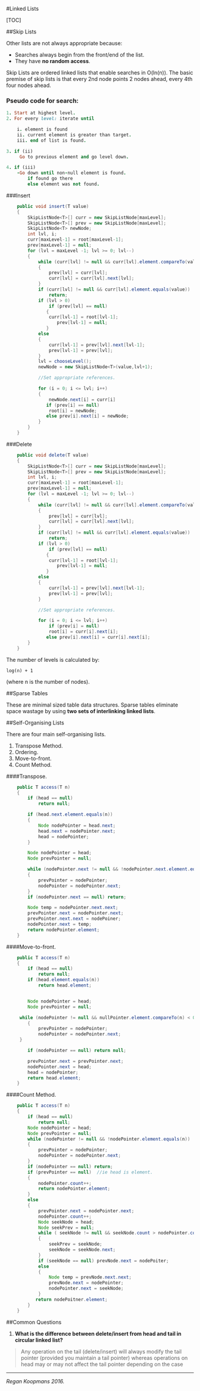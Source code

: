 #Linked Lists

[TOC]

##Skip Lists

Other lists are not always appropriate because:

* Searches always begin from the front/end of the list.
* They have **no random access**.

Skip Lists are ordered linked lists that enable searches in O(ln(n)). The basic premise of skip lists is that every 2nd node points 2 nodes ahead, every 4th four nodes ahead.



### Pseudo code for search:
```ruby
1. Start at highest level.
2. For every level: iterate until

    i. element is found
    ii. current element is greater than target.
    iii. end of list is found.

3. if (ii)
	 Go to previous element and go level down.

4. if (iii)
	-Go down until non-null element is found.
    	if found go there
        else element was not found.
```

###Insert
```java
	public void insert(T value)
    {
    	SkipListNode<T>[] curr = new SkipListNode[maxLevel];
        SkipListNode<T>[] prev = new SkipListNode[maxLevel];
        SkipListNode<T> newNode;
        int lvl, i;
        curr[maxLevel-1] = root[maxLevel-1];
        prev[maxLevel-1] = null;
        for (lvl = maxLevel -1; lvl >= 0; lvl--)
        {
        	while (curr[lvl] != null && curr[lvl].element.compareTo(value) < 0)
            {
            	prev[lvl] = curr[lvl];
                curr[lvl] = curr[lvl].next[lvl];
            }
            if (curr[lvl] != null && curr[lvl].element.equals(value))
            	return;
            if (lvl > 0)
            	if (prev[lvl] == null)
               {
               	curr[lvl-1] = root[lvl-1];
                   prev[lvl-1] = null;
               }
            else
            {
            	curr[lvl-1] = prev[lvl].next[lvl-1];
                prev[lvl-1] = prev[lvl];
            }
            lvl = chooseLevel();
            newNode = new SkipListNode<T>(value,lvl+1);

            //Set appropriate references.

            for (i = 0; i <= lvl; i++)
            {
            	newNode.next[i] = curr[i]
               if (prev[i] == null)
               	root[i] = newNode;
               else prev[i].next[i] = newNode;
            }
        }
    }

```

###Delete

```java
	public void delete(T value)
    {
    	SkipListNode<T>[] curr = new SkipListNode[maxLevel];
        SkipListNode<T>[] prev = new SkipListNode[maxLevel];
        int lvl, i;
        curr[maxLevel-1] = root[maxLevel-1];
        prev[maxLevel-1] = null;
        for (lvl = maxLevel -1; lvl >= 0; lvl--)
        {
        	while (curr[lvl] != null && curr[lvl].element.compareTo(value) < 0)
            {
            	prev[lvl] = curr[lvl];
                curr[lvl] = curr[lvl].next[lvl];
            }
            if (curr[lvl] != null && curr[lvl].element.equals(value))
            	return;
            if (lvl > 0)
            	if (prev[lvl] == null)
               {
               	curr[lvl-1] = root[lvl-1];
                   prev[lvl-1] = null;
               }
            else
            {
            	curr[lvl-1] = prev[lvl].next[lvl-1];
                prev[lvl-1] = prev[lvl];
            }

            //Set appropriate references.

            for (i = 0; i <= lvl; i++)
          		if (prev[i] = null)
               	root[i] = curr[i].next[i];
               else prev[i].next[i] = curr[i].next[i];
        }
    }
```

The number of levels is calculated by:

``log(n) + 1 ``

(where n is the number of nodes).

##Sparse Tables

These are minimal sized table data structures. Sparse tables eliminate space wastage by using **two sets of interlinking linked lists**.

##Self-Organising Lists

There are four main self-organising lists.

1. Transpose Method.
2. Ordering.
3. Move-to-front.
4. Count Method.

####Transpose.

```java
	public T access(T n)
    {
    	if (head == null)
        	return null;

		if (head.next.element.equals(n))
        {
        	Node nodePointer = head.next;
            head.next = nodePointer.next;
            head = nodePointer;
        }

        Node nodePointer = head;
        Node prevPointer = null;

        while (nodePointer.next != null && !nodePointer.next.element.equals(n))
        {
        	prevPointer = nodePointer;
            nodePointer = nodePointer.next;
        }
        if (nodePointer.next == null) return;

		Node temp = nodePointer.next.next;
        prevPointer.next = nodePointer.next;
        prevPointer.next.next = nodePoiner;
        nodePointer.next = temp;
        return nodePointer.element;
    }
```

####Move-to-front.

```java
	public T access(T n)
    {
    	if (head == null)
        	return null;
		if (head.element.equals(n))
        	return head.element;


    	Node nodePointer = head;
    	Node prevPointer = null;

   	 while (nodePointer != null && nullPointer.element.compareTo(n) < 0)
    	{
   	 		prevPointer = nodePointer;
   	     	nodePointer = nodePointer.next;
   	 }

        if (nodePointer == null) return null;

		prevPointer.next = prevPointer.next;
		nodePointer.next = head;
    	head = nodePointer;
        return head.element;
    }
```

####Count Method.

```java
	public T access(T n)
    {
    	if (head == null)
        	return null;
        Node nodePointer = head;
        Node prevPointer = null;
        while (nodePointer != null && !nodePointer.element.equals(n))
        {
        	prevPointer = nodePointer;
            nodePointer = nodePointer.next;
        }
        if (nodePointer == null) return;
        if (prevPointer == null)  //ie head is element.
        {
        	nodePointer.count++;
            return nodePointer.element;
        }
        else
        {
        	prevPointer.next = nodePointer.next;
            nodePointer.count++;
            Node seekNode = head;
            Node seekPrev = null;
            while ( seekNode != null && seekNode.count > nodePointer.count)
            {
            	seekPrev = seekNode;
                seekNode = seekNode.next;
            }
            if (seekNode == null) prevNode.next = nodePoiter;
            else
            {
            	Node temp = prevNode.next.next;
                prevNode.next = nodePointer;
                nodePointer.next = seekNode;
            }
           return nodePoitner.element;
        }
    }
```
##Common Questions

1. **What is the difference between delete/insert from head and tail in circular linked list?**

>Any operation on the tail (delete/insert) will always modify the tail pointer (provided you maintain a tail pointer) whereas operations on head may or may not affect the tail pointer depending on the case

---

_Regan Koopmans 2016._

